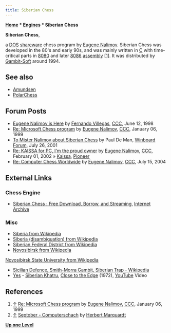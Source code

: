 ```yaml
---
title: Siberian Chess
---
```

**[Home](Home "Home") \* [Engines](Engines "Engines") \* Siberian Chess**


**Siberian Chess**,  

a [DOS](MS-DOS "MS-DOS") [shareware](https://en.wikipedia.org/wiki/Shareware) chess program by [Eugene Nalimov](Eugene_Nalimov "Eugene Nalimov"). 
Siberian Chess was developed in the 80's and early 90s, and was mainly written in [C](C "C") with time-critical parts in [8080](8080 "8080") and later [8086](8086 "8086") [assembly](Assembly "Assembly") <a id="cite-note-1" href="#cite-ref-1">[1]</a>. 
It was distributed by [Gambit-Soft](index.php?title=Gambit-Soft&action=edit&redlink=1 "Gambit-Soft (page does not exist)") around 1994.



## See also


* [Amundsen](Amundsen "Amundsen")
* [PolarChess](PolarChess "PolarChess")


## Forum Posts


* [Eugene Nalimov is Here](https://www.stmintz.com/ccc/index.php?id=20389) by [Fernando Villegas](Fernando_Villegas "Fernando Villegas"), [CCC](CCC "CCC"), June 12, 1998
* [Re: Microsoft Chess program](https://www.stmintz.com/ccc/index.php?id=38542) by [Eugene Nalimov](Eugene_Nalimov "Eugene Nalimov"), [CCC](CCC "CCC"), January 06, 1999
* [To Mister Nalimov about Siberian Chess](http://www.open-aurec.com/wbforum/viewtopic.php?f=18&t=34269) by Paul De Man, [Winboard Forum](Computer_Chess_Forums "Computer Chess Forums"), July 26, 2001
* [Re: KAISSA for PC, I'm the proud owner](https://www.stmintz.com/ccc/index.php?id=211423) by [Eugene Nalimov](Eugene_Nalimov "Eugene Nalimov"), [CCC](CCC "CCC"), February 01, 2002 » [Kaissa](Kaissa "Kaissa"), [Pioneer](Pioneer "Pioneer")
* [Re: Computer Chess Worldwide](https://www.stmintz.com/ccc/index.php?id=377195) by [Eugene Nalimov](Eugene_Nalimov "Eugene Nalimov"), [CCC](CCC "CCC"), July 15, 2004


## External Links


### Chess Engine


* [Siberian Chess : Free Download, Borrow, and Streaming](https://archive.org/details/SiberianChess_1020), [Internet Archive](https://de.wikipedia.org/wiki/Internet_Archive)


### Misc


* [Siberia from Wikipedia](https://en.wikipedia.org/wiki/Siberia)
* [Siberia (disambiguation) from Wikipedia](https://en.wikipedia.org/wiki/Siberia_%28disambiguation%29)
* [Siberian Federal District from Wikipedia](https://en.wikipedia.org/wiki/Siberian_Federal_District)
* [Novosibirsk from Wikipedia](https://en.wikipedia.org/wiki/Novosibirsk)


 [Novosibirsk State University from Wikipedia](https://en.wikipedia.org/wiki/Novosibirsk_State_University)
* [Sicilian Defence, Smith-Morra Gambit, Siberian Trap - Wikipedia](https://en.wikipedia.org/wiki/Sicilian_Defence,_Smith-Morra_Gambit,_Siberian_Trap)
* [Yes](Category:Yes "Category:Yes") - [Siberian Khatru](https://en.wikipedia.org/wiki/Siberian_Khatru), [Close to the Edge](https://en.wikipedia.org/wiki/Close_to_the_Edge) (1972), [YouTube](https://en.wikipedia.org/wiki/YouTube) Video


 
## References


1. <a id="cite-ref-1" href="#cite-note-1">↑</a> [Re: Microsoft Chess program](https://www.stmintz.com/ccc/index.php?id=38542) by [Eugene Nalimov](Eugene_Nalimov "Eugene Nalimov"), [CCC](CCC "CCC"), January 06, 1999
2. <a id="cite-ref-2" href="#cite-note-2">↑</a> [Septober - Computerschach](http://www.septober.de/chess/index.htm) by [Herbert Marquardt](index.php?title=Herbert_Marquardt&action=edit&redlink=1 "Herbert Marquardt (page does not exist)")

**[Up one Level](Engines "Engines")**







 
